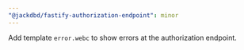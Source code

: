 ```yaml
---
"@jackdbd/fastify-authorization-endpoint": minor
---
```


Add template `error.webc` to show errors at the authorization endpoint.
